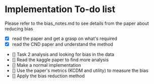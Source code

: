# Implementation To-do list

Please refer to the bias_notes.md to see details from the paper about reducing bias

- [x] read the paper and get a grasp on what's required
- [x] read the CND paper and understand the method
- [] Task 2 analysis and looking for bias in the data
- [] Read the kaggle paper to find more analysis
- [] Make a normal implementation
- [] Use the paper's metrics (KCDM and utility) to measure the bias
- [] Apply the bias reduction method